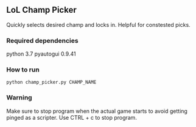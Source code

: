 ## LoL Champ Picker
Quickly selects desired champ and locks in. Helpful for constested picks.

### Required dependencies
python 3.7
pyautogui 0.9.41

### How to run
`python champ_picker.py CHAMP_NAME`

### Warning
Make sure to stop program when the actual game starts to avoid getting pinged as a scripter.
Use CTRL + c to stop program.